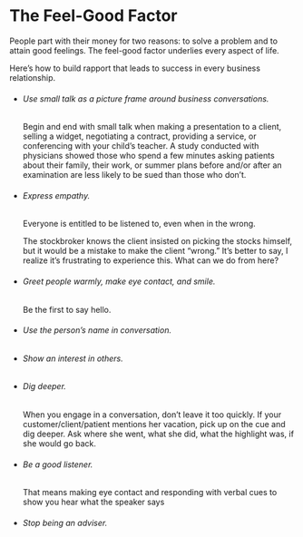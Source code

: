 # The Feel-Good Factor

People part with their money for two reasons: to solve a problem and to attain good feelings. The feel-good factor underlies every aspect of life.

Here’s how to build rapport that leads to success in every business relationship.

- ###### Use small talk as a picture frame around business conversations.
  
  Begin and end with small talk when making a presentation to a client, selling a widget, negotiating a contract, providing a service, or conferencing with your child’s teacher. A study conducted with physicians showed those who spend a few minutes asking patients about their family, their work, or summer plans before and/or after an examination are less likely to be sued than those who don’t.

- ###### Express empathy.
  
  Everyone is entitled to be listened to, even when in the wrong. 
  
  The stockbroker knows the client insisted on picking the stocks himself, but it would be a mistake to make the client “wrong.” It’s better to say, I realize it’s frustrating to experience this. What can we do from here?

- ###### Greet people warmly, make eye contact, and smile.
  
  Be the first to say hello.

- ###### Use the person’s name in conversation.

- ###### Show an interest in others.

- ###### Dig deeper.
  
  When you engage in a conversation, don’t leave it too quickly. If your customer/client/patient mentions her vacation, pick up on the cue and dig deeper. Ask where she went, what she did, what the highlight was, if she would go back. 

- ###### Be a good listener.
  
  That means making eye contact and responding with verbal cues to show you hear what the speaker says

- ###### Stop being an adviser.
